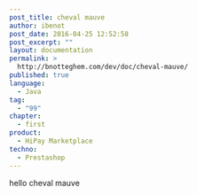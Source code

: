 ```yaml
---
post_title: cheval mauve
author: ibenot
post_date: 2016-04-25 12:52:58
post_excerpt: ""
layout: documentation
permalink: >
  http://bnotteghem.com/dev/doc/cheval-mauve/
published: true
language:
  - Java
tag:
  - "99"
chapter:
  - first
product:
  - HiPay Marketplace
techno:
  - Prestashop
---
```


hello cheval mauve
